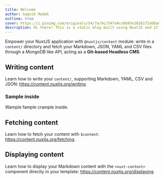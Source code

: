 ```yaml
---
title: Welcome
author: Sagnik Modak
outline: true
cover: https://i.pinimg.com/originals/54/7a/9c/547a9cc6b93e10261f1dd8a8af474e03.jpg
description: Hi there! This is a static blog built using NuxtJS and it's Content headless CMS module.
---
```


Empower your NuxtJS application with `@nuxtjs/content` module: write in a `content/` directory and fetch your Markdown, JSON, YAML and CSV files through a MongoDB like API, acting as a **Git-based Headless CMS**.

## Writing content

Learn how to write your `content/`, supporting Markdown, YAML, CSV and JSON: https://content.nuxtjs.org/writing.

### Sample inside

Wample fample crample inside.

## Fetching content

Learn how to fetch your content with `$content`: https://content.nuxtjs.org/fetching.

## Displaying content

Learn how to display your Markdown content with the `<nuxt-content>` component directly in your template: https://content.nuxtjs.org/displaying.